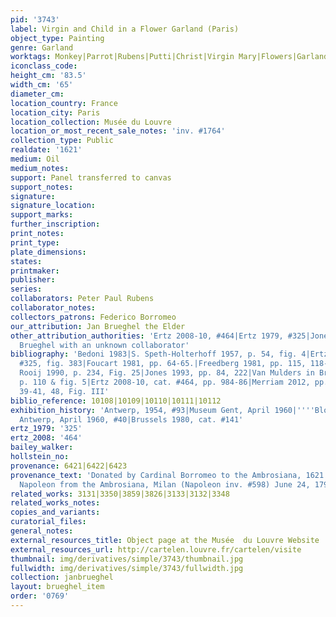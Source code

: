 ```yaml
---
pid: '3743'
label: Virgin and Child in a Flower Garland (Paris)
object_type: Painting
genre: Garland
worktags: Monkey|Parrot|Rubens|Putti|Christ|Virgin Mary|Flowers|Garland
iconclass_code:
height_cm: '83.5'
width_cm: '65'
diameter_cm:
location_country: France
location_city: Paris
location_collection: Musée du Louvre
location_or_most_recent_sale_notes: 'inv. #1764'
collection_type: Public
realdate: '1621'
medium: Oil
medium_notes:
support: Panel transferred to canvas
support_notes:
signature:
signature_location:
support_marks:
further_inscription:
print_notes:
print_type:
plate_dimensions:
states:
printmaker:
publisher:
series:
collaborators: Peter Paul Rubens
collaborator_notes:
collectors_patrons: Federico Borromeo
our_attribution: Jan Brueghel the Elder
other_attribution_authorities: 'Ertz 2008-10, #464|Ertz 1979, #325|Jones 1993 as Jan
  Brueghel with an unknown collaborator'
bibliography: 'Bedoni 1983|S. Speth-Holterhoff 1957, p. 54, fig. 4|Ertz 1979, cat.
  #325, fig. 383|Foucart 1981, pp. 64-65.|Freedberg 1981, pp. 115, 118-119|Brenninkmeijer-De
  Rooij 1990, p. 234, Fig. 25|Jones 1993, pp. 84, 222|Van Mulders in Brussels 2007,
  p. 110 & fig. 5|Ertz 2008-10, cat. #464, pp. 984-86|Merriam 2012, pp. 21-2, 36,
  39-41, 48, Fig. III'
biblio_reference: 10108|10109|10110|10111|10112
exhibition_history: 'Antwerp, 1954, #93|Museum Gent, April 1960|''''Bloemen en Tuin'''',
  Antwerp, April 1960, #40|Brussels 1980, cat. #141'
ertz_1979: '325'
ertz_2008: '464'
bailey_walker:
hollstein_no:
provenance: 6421|6422|6423
provenance_text: 'Donated by Cardinal Borromeo to the Ambrosiana, 1621.|Stolen by
  Napoleon from the Ambrosiana, Milan (Napoleon inv. #598) June 24, 1796'
related_works: 3131|3350|3859|3826|3133|3132|3348
related_works_notes:
copies_and_variants:
curatorial_files:
general_notes:
external_resources_title: Object page at the Musée  du Louvre Website
external_resources_url: http://cartelen.louvre.fr/cartelen/visite
thumbnail: img/derivatives/simple/3743/thumbnail.jpg
fullwidth: img/derivatives/simple/3743/fullwidth.jpg
collection: janbrueghel
layout: brueghel_item
order: '0769'
---
```

